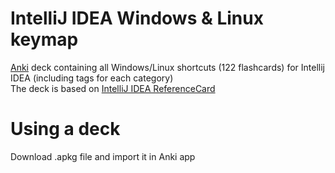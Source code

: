 # IntelliJ IDEA Windows & Linux keymap
[Anki](https://apps.ankiweb.net/) deck containing all Windows/Linux shortcuts (122 flashcards) for Intellij IDEA (including tags for each category)  
The deck is based on [IntelliJ IDEA ReferenceCard](https://resources.jetbrains.com/storage/products/intellij-idea/docs/IntelliJIDEA_ReferenceCard.pdf)

# Using a deck
Download .apkg file and import it in Anki app
